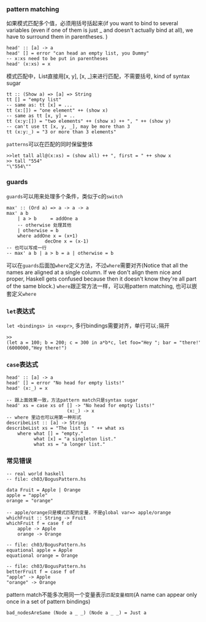 ### pattern matching
如果模式匹配多个值，必须用括号括起来(if you want to bind to several variables (even if one of them is just _ and doesn't actually bind at all), we have to surround them in parentheses. )
```
head' :: [a] -> a
head' [] = error "can head an empty list, you Dummy"
-- x:xs need to be put in parentheses
head' (x:xs) = x
```
模式匹配中，List直接用[x, y], [x, _]来进行匹配，不需要括号, kind of syntax sugar
```
tt :: (Show a) => [a] => String
tt [] = "empty list"
-- same as: tt [x] = ...
tt (x:[]) = "one element" ++ (show x)
-- same as tt [x, y] = ..
tt (x:y:[]) = "two elements" ++ (show x) ++ ", " ++ (show y)
-- can't use tt [x, y, _], may be more than 3
tt (x:y:_) = "3 or more than 3 elements"
```
`patterns`可以在匹配的同时保留整体
```
>>let tall all@(x:xs) = (show all) ++ ", first = " ++ show x
>> tall "554"
"\"554\""
```

### guards
`guards`可以用来处理多个条件，类似于c的`switch`
```
max' :: (Ord a) => a -> a -> a  
max' a b   
    | a > b     = addOne a
    -- otherwise 处理其他
    | otherwise = b 
    where addOne x = (x+1)
              decOne x = (x-1)
-- 也可以写成一行
-- max' a b | a > b = a | otherwise = b  
```
可以在`guards`后面加`where`定义方法，不过`where`需要对齐(Notice that all the names are aligned at a single column. If we don't align them nice and proper, Haskell gets confused because then it doesn't know they're all part of the same block.)
`where`跟正常方法一样，可以用pattern matching, 也可以嵌套定义`where`

### `let`表达式
`let <bindings> in <expr>`, 多行bindings需要对齐，单行可以`;`隔开
```
>>(let a = 100; b = 200; c = 300 in a*b*c, let foo="Hey "; bar = "there!" in foo ++ bar) 
(6000000,"Hey there!")  
``` 

### `case`表达式
```
head' :: [a] -> a  
head' [] = error "No head for empty lists!"  
head' (x:_) = x  

-- 跟上面效果一致，方法pattern match只是syntax sugar
head' xs = case xs of [] -> "No head for empty lists!"
                      (x:_) -> x
-- where 里边也可以用第一种形式
describeList :: [a] -> String
describeList xs = "The list is " ++ what xs
    where what [] = "empty."
          what [x] = "a singleton list."
          what xs = "a longer list."
```
### 常见错误
```
-- real world haskell
-- file: ch03/BogusPattern.hs

data Fruit = Apple | Orange
apple = "apple"
orange = "orange" 

-- apple/orange只是模式匹配的变量，不是global var=> apple/orange
whichFruit :: String -> Fruit
whichFruit f = case f of
    apple -> Apple
    orange -> Orange

-- file: ch03/BogusPattern.hs
equational apple = Apple
equational orange = Orange

-- file: ch03/BogusPattern.hs
betterFruit f = case f of
"apple" -> Apple
"orange" -> Orange
```

pattern match不能多次用同一个变量表示`匹配变量相同`(A name can appear only once in a set of pattern bindings)
```
bad_nodesAreSame (Node a _ _) (Node a _ _) = Just a
```
